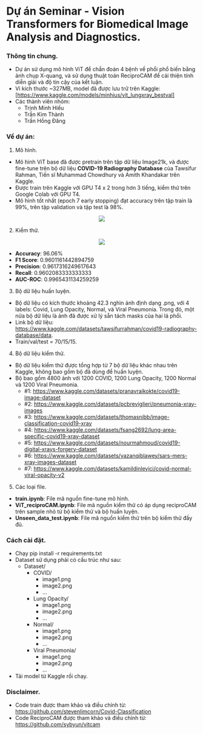 # Dự án Seminar - Vision Transformers for Biomedical Image Analysis and Diagnostics.
### Thông tin chung. 
- Dự án sử dụng mô hình ViT để chẩn đoán 4 bệnh về phổi phổ biến bằng ảnh chụp X-quang, và sử dụng thuật toán ReciproCAM để cải thiện tính diễn giải và độ tin cậy của kết luận.
- Vì kích thước ~327MB, model đã được lưu trữ trên Kaggle: [https://www.kaggle.com/models/minhius/vit_lungxray_bestval]
- Các thành viên nhóm:
  + Trịnh Minh Hiếu
  + Trần Kim Thành
  + Trần Hồng Đăng
### Về dự án:
1. Mô hình.
- Mô hình ViT base đã được pretrain trên tập dữ liệu Image21k, và được fine-tune trên bộ dữ liệu **COVID-19 Radiography Database** của Tawsifur Rahman, Tiến sĩ Muhammad Chowdhury và Amith Khandakar trên Kaggle.
- Được train trên Kaggle với GPU T4 x 2 trong hơn 3 tiếng, kiểm thử trên Google Colab với GPU T4.
- Mô hình tốt nhất (epoch 7 early stopping) đạt accuracy trên tập train là 99%, trên tập validation và tập test là 98%.
<p align="center">
  <img src="https://github.com/user-attachments/assets/9537f3c0-a841-40cf-8dfd-f55fe2ddfda5">
</p>

2. Kiểm thử.
<p align="center">
  <img src="https://github.com/user-attachments/assets/efe51425-329a-4dbb-921a-107799e81427">
</p>

  + **Accuracy**: 96.06%<br>
  + **F1 Score**: 0.9601161442894759<br>
  + **Precision**: 0.9617316249617643<br>
  + **Recall**: 0.9602083333333333<br>
  + **AUC-ROC**: 0.9965431134259259<br>

3. Bộ dữ liệu huấn luyện.
- Bộ dữ liệu có kích thước khoảng 42.3 nghìn ảnh định dạng .png, với 4 labels: Covid, Lung Opacity, Normal, và Viral Pneumonia. Trong đó, một nửa bộ dữ liệu là ảnh đã được xử lý sẵn tách masks của hai lá phổi.
- Link bộ dữ liệu: https://www.kaggle.com/datasets/tawsifurrahman/covid19-radiography-database/data.
- Train/val/test = 70/15/15.

4. Bộ dữ liệu kiểm thử.
- Bộ dữ liệu kiểm thử được tổng hợp từ 7 bộ dữ liệu khác nhau trên Kaggle, không bao gồm bộ đã dùng để huấn luyện.
- Bộ bao gồm 4800 ảnh với 1200 COVID, 1200 Lung Opacity, 1200 Normal và 1200 Viral Pneumonia.
  + #1: https://www.kaggle.com/datasets/pranavraikokte/covid19-image-dataset
  + #2: https://www.kaggle.com/datasets/pcbreviglieri/pneumonia-xray-images
  + #3: https://www.kaggle.com/datasets/thomasnibb/image-classification-covid19-xray
  + #4: https://www.kaggle.com/datasets/fsang2692/lung-area-specific-covid19-xray-dataset
  + #5: https://www.kaggle.com/datasets/nourmahmoud/covid19-digital-xrays-forgery-dataset
  + #6: https://www.kaggle.com/datasets/yazanqiblawey/sars-mers-xray-images-dataset
  + #7: https://www.kaggle.com/datasets/kamildinleyici/covid-normal-viral-opacity-v2

5. Các loại file.
- **train.ipynb**: File mã nguồn fine-tune mô hình.
- **ViT_reciproCAM.ipynb**: File mã nguồn kiểm thử có áp dụng reciproCAM trên sample nhỏ từ bộ kiểm thử và bộ huấn luyện.
- **Unseen_data_test.ipynb**: File mã nguồn kiểm thử trên bộ kiểm thử đầy đủ.

### Cách cài đặt.
- Chạy pip install -r requirements.txt
- Dataset sử dụng phải có cấu trúc như sau:
  - Dataset/
    + COVID/
      + image1.png
      + image2.png
      + ...
    + Lung Opacity/
      + image1.png
      + image2.png
      + ...
    + Normal/
      + image1.png
      + image2.png
      + ...
    + Viral Pneumonia/
      + image1.png
      + image2.png
      + ...
- Tải model từ Kaggle rồi chạy.

### Disclaimer.
- Code train được tham khảo và điều chỉnh từ: https://github.com/stevenlimcorn/Covid-Classification
- Code ReciproCAM được tham khảo và điều chỉnh từ: https://github.com/sybyun/vitcam
